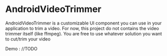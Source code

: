 # AndroidVideoTrimmer
AndroidVideoTrimmer is a customizable UI component you can use in your application to trim a video.
For now, this project do not contains the video trimmer itself (like ffmpeg).
You are free to use whatever solution you want to cut/trim your video

Demo : 
//TODO

